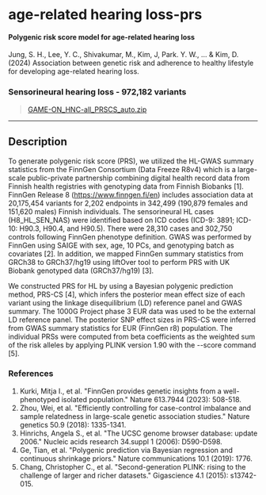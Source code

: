 # age-related hearing loss-prs
#### Polygenic risk score model for age-related hearing loss
Jung, S. H., Lee, Y. C., Shivakumar, M., Kim, J, Park. Y. W., … & Kim, D. (2024) Association between genetic risk and adherence to healthy lifestyle for developing age-related hearing loss.

### Sensorineural hearing loss - 972,182 variants
> [GAME-ON_HNC-all_PRSCS_auto.zip](https://github.com/dokyoonkimlab/hnc-prs-phewas/blob/main/prs-model/GAME-ON_HNC-all_PRSCS_auto.zip)

---

## Description

To generate polygenic risk score (PRS), we utilized the HL-GWAS summary statistics from the FinnGen Consortium (Data Freeze R8v4) which is a large-scale public-private partnership combining digital health record data from Finnish health registries with genotyping data from Finnish Biobanks [1]. FinnGen Release 8 (https://www.finngen.fi/en) includes association data at 20,175,454 variants for 2,202 endpoints in 342,499 (190,879 females and 151,620 males) Finnish individuals. The sensorineural HL cases (H8_HL_SEN_NAS) were identified based on ICD codes (ICD-9: 3891; ICD-10: H90.3, H90.4, and H90.5). There were 28,310 cases and 302,750 controls following FinnGen phenotype definition. GWAS was performed by FinnGen using SAIGE with sex, age, 10 PCs, and genotyping batch as covariates [2]. In addition, we mapped FinnGen summary statistics from GRCh38 to GRCh37/hg19 using liftOver tool to perform PRS with UK Biobank genotyped data (GRCh37/hg19) [3]. 

We constructed PRS for HL by using a Bayesian polygenic prediction method, PRS-CS [4], which infers the posterior mean effect size of each variant using the linkage disequilibrium (LD) reference panel and GWAS summary. The 1000G Project phase 3 EUR data was used to be the external LD reference panel. The posterior SNP effect sizes in PRS-CS were inferred from GWAS summary statistics for EUR (FinnGen r8) population. The individual PRSs were computed from beta coefficients as the weighted sum of the risk alleles by applying PLINK version 1.90 with the --score command [5].

### References
1. Kurki, Mitja I., et al. "FinnGen provides genetic insights from a well-phenotyped isolated population." Nature 613.7944 (2023): 508-518.
2. Zhou, Wei, et al. "Efficiently controlling for case-control imbalance and sample relatedness in large-scale genetic association studies." Nature genetics 50.9 (2018): 1335-1341.
3. Hinrichs, Angela S., et al. "The UCSC genome browser database: update 2006." Nucleic acids research 34.suppl 1 (2006): D590-D598.
4. Ge, Tian, et al. "Polygenic prediction via Bayesian regression and continuous shrinkage priors." Nature communications 10.1 (2019): 1776.
5. Chang, Christopher C., et al. "Second-generation PLINK: rising to the challenge of larger and richer datasets." Gigascience 4.1 (2015): s13742-015.
